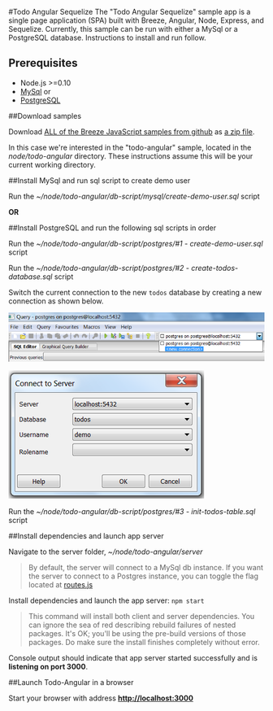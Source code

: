 #Todo Angular Sequelize
The "Todo Angular Sequelize" sample app is a single page application (SPA) built with Breeze, Angular, Node, Express, and Sequelize. Currently, this sample can be run with either a MySql or a PostgreSQL database. Instructions to install and run follow.

## Prerequisites
* Node.js >=0.10
* [MySql](http://www.mysql.com) or
* [PostgreSQL](http://www.postgresql.org)

##Download samples

Download [ALL of the Breeze JavaScript samples from github](https://github.com/Breeze/breeze.js.samples "breeze.js.samples on github")
as [a zip file](https://github.com/Breeze/breeze.js.samples/archive/master.zip "breeze.js.samples zip file").

In this case we're interested in the "todo-angular" sample, located in the *node/todo-angular* directory.
These instructions assume this will be your current working directory.

##Install MySql and run sql script to create demo user

Run the *~/node/todo-angular/db-script/mysql/create-demo-user.sql* script

**OR**

##Install PostgreSQL and run the following sql scripts in order

Run the *~/node/todo-angular/db-script/postgres/#1 - create-demo-user.sql* script

Run the *~/node/todo-angular/db-script/postgres/#2 - create-todos-database.sql* script

Switch the current connection to the new `todos` database by creating a new connection as shown below.

![](images/switch_connection_01.png?raw=true)

![](images/switch_connection_02.png?raw=true)

Run the *~/node/todo-angular/db-script/postgres/#3 - init-todos-table.sql* script

##Install dependencies and launch app server

Navigate to the server folder, *~/node/todo-angular/server*

>By default, the server will connect to a MySql db instance. If you want  the server to connect to a Postgres instance, you can toggle the flag located at [routes.js](https://github.com/Breeze/breeze.js.samples/blob/feature/todo-angular-node-postgres/node/todo-angular/server/routes.js#L23)

Install dependencies and launch the app server: `npm start`

>This command will install both client and server dependencies. You can ignore the sea of red describing rebuild failures  of nested packages. It's OK; you'll be using the pre-build versions of those packages. Do make sure the install finishes completely without error.

Console output should indicate that app server started successfully and is **listening on port 3000**.

##Launch Todo-Angular in a browser

Start your browser with address [**http://localhost:3000**](http://localhost:3000)